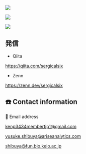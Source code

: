 ![](http://github-profile-summary-cards.vercel.app/api/cards/profile-details?username=sergicalsix&theme=algolia)

![](http://github-profile-summary-cards.vercel.app/api/cards/most-commit-language?username=sergicalsix&theme=aura_dark)


![](http://github-profile-summary-cards.vercel.app/api/cards/stats?username=sergicalsix&theme=aura_dark)

## 発信
- Qiita

https://qiita.com/sergicalsix

- Zenn

https://zenn.dev/sergicalsix




## ☎️ Contact information

📧 Email address

kenp3434membertip1@gmail.com

yusuke.shibuya@ariseanalytics.com

shibuya@fun.bio.keio.ac.jp

